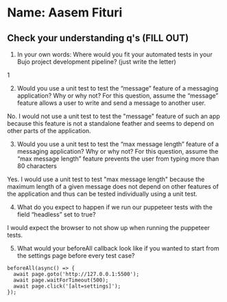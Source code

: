 # Name: Aasem Fituri

## Check your understanding q's (FILL OUT)
1. In your own words: Where would you fit your automated tests in your Bujo project development pipeline? (just write the letter)

1

2. Would you use a unit test to test the “message” feature of a messaging application? Why or why not? For this question, assume the “message” feature allows a user to write and send a message to another user.

No. I would not use a unit test to test the "message" feature of such an app because this feature is not a standalone feather and seems to depend on other parts of the application.

3. Would you use a unit test to test the “max message length” feature of a messaging application? Why or why not? For this question, assume the “max message length” feature prevents the user from typing more than 80 characters

Yes. I would use a unit test to test "max message length" because the maximum length of a given message does not depend on other features of the application and thus can be tested individually using a unit test.

4. What do you expect to happen if we run our puppeteer tests with the field “headless” set to true?

I would expect the browser to not show up when running the puppeteer tests.

5. What would your beforeAll callback look like if you wanted to start from the settings page before every test case?
```
beforeAll(async() => {
  await page.goto('http://127.0.0.1:5500');
  await page.waitForTimeout(500);
  await page.click('[alt=settings]');
});
```

